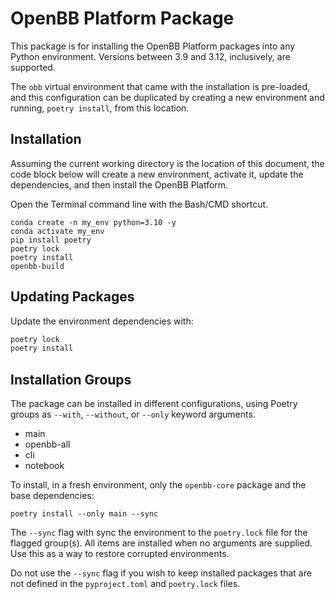 # OpenBB Platform Package

This package is for installing the OpenBB Platform packages into any Python environment. Versions between 3.9 and 3.12, inclusively, are supported.

The `obb` virtual environment that came with the installation is pre-loaded, and this configuration can be duplicated by creating a new environment and running, `poetry install`, from this location.

## Installation

Assuming the current working directory is the location of this document, the code block below will create a new environment, activate it, update the dependencies, and then install the OpenBB Platform.

Open the Terminal command line with the Bash/CMD shortcut.

```console
conda create -n my_env python=3.10 -y
conda activate my_env
pip install poetry
poetry lock
poetry install
openbb-build
```

## Updating Packages

Update the environment dependencies with:

```sh
poetry lock
poetry install
```

## Installation Groups

The package can be installed in different configurations, using Poetry groups as `--with`, `--without`, or `--only` keyword arguments.

- main
- openbb-all
- cli
- notebook

To install, in a fresh environment, only the `openbb-core` package and the base dependencies:

```console
poetry install --only main --sync
```

The `--sync` flag with sync the environment to the `poetry.lock` file for the flagged group(s). All items are installed when no arguments are supplied. Use this as a way to restore corrupted environments.

Do not use the `--sync` flag if you wish to keep installed packages that are not defined in the `pyproject.toml` and `poetry.lock` files.
